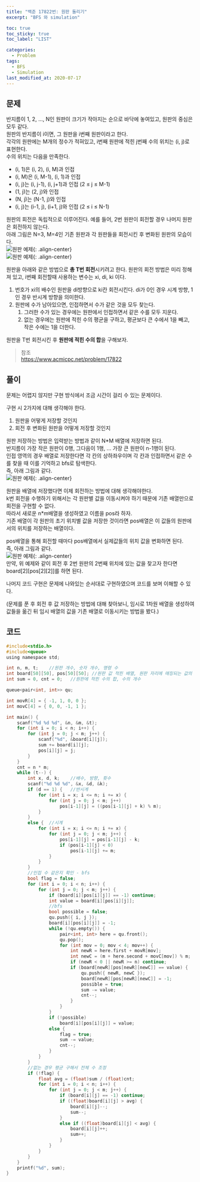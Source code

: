 ```yaml
---
title: "백준 17822번: 원판 돌리기"
excerpt: "BFS 와 simulation"

toc: true
toc_sticky: true
toc_label: "LIST"

categories:
  - Problem
tags:
  - BFS
  - Simulation
last_modified_at: 2020-07-17
---
```

문제  
-----------  
반지름이 1, 2, ..., N인 원판이 크기가 작아지는 순으로 바닥에 놓여있고, 원판의 중심은 모두 같다.  
원판의 반지름이 i이면, 그 원판을 i번째 원판이라고 한다.  
각각의 원판에는 M개의 정수가 적혀있고, i번째 원판에 적힌 j번째 수의 위치는 (i, j)로 표현한다.  
수의 위치는 다음을 만족한다.  
* (i, 1)은 (i, 2), (i, M)과 인접  
* (i, M)은 (i, M-1), (i, 1)과 인접  
* (i, j)는 (i, j-1), (i, j+1)과 인접 (2 ≤ j ≤ M-1)  
* (1, j)는 (2, j)와 인접  
* (N, j)는 (N-1, j)와 인접  
* (i, j)는 (i-1, j), (i+1, j)와 인접 (2 ≤ i ≤ N-1)  


원판의 회전은 독립적으로 이루어진다. 예를 들어, 2번 원판이 회전할 경우 나머지 원판은 회전하지 않는다.  
아래 그림은 N=3, M=4인 기존 원판과 각 원판들을 회전시킨 후 변화된 원판의 모습이다.  
![원판 예제](https://yuksangeun.github.io/assets/images/BOJ17822/example1.PNG){: .align-center}  
![원판 예제](https://yuksangeun.github.io/assets/images/BOJ17822/example2.PNG){: .align-center}  


원판을 아래와 같은 방법으로 **총 T번 회전**시키려고 한다. 원판의 회전 방법은 미리 정해져 있고, i번째 회전할때 사용하는 변수는 xi, di, ki 이다.  
1. 번호가 xi의 배수인 원판을 di방향으로 ki칸 회전시킨다. di가 0인 경우 시계 방향, 1인 경우 반시계 방향을 의미한다.  
2. 원판에 수가 남아있으면, 인접하면서 수가 같은 것을 모두 찾는다.  
	1) 그러한 수가 있는 경우에는 원판에서 인접하면서 같은 수를 모두 지운다.  
	2) 없는 경우에는 원판에 적힌 수의 평균을 구하고, 평균보다 큰 수에서 1을 빼고, 작은 수에는 1을 더한다.  


원판을 T번 회전시킨 후 **원판에 적힌 수의 합**을 구해보자.  


> 참조  
> <https://www.acmicpc.net/problem/17822>

풀이  
-----------  
문제는 어렵지 않지만 구현 방식에서 조금 시간이 걸리 수 있는 문제이다.  


구현 시 2가지에 대해 생각해야 한다.  
1. 원판을 어떻게 저장할 것인지  
2. 회전 후 변화된 원판을 어떻게 저장할 것인지  


원판 저장하는 방법은 입력받는 방법과 같이 N*M 배열에 저장하면 된다.  
반지름이 가장 작은 원판이 0행, 그다음이 1행, ... 가장 큰 원판이 n-1행이 된다.  
인접 영역의 경우 배열로 저장한다면 각 칸의 상하좌우이며 각 칸과 인접하면서 같은 수를 찾을 때 이를 기억하고 bfs로 탐색한다.  
즉, 아래 그림과 같다.  
![원판 예제](https://yuksangeun.github.io/assets/images/BOJ17822/example3.PNG){: .align-center}  


원판을 배열에 저장했다면 이제 회전하는 방법에 대해 생각해야한다.  
k번 회전을 수행하기 위해서는 각 원판별 값을 이동시켜야 하기 때문에 기존 배열만으로 회전을 구현할 수 없다.  
따라서 새로운 n*m배열을 생성하였고 이름을 pos라 하자.  
기존 배열이 각 원판의 초기 위치별 값을 저장한 것이라면 pos배열은 이 값들의 원판에서의 위치를 저장하는 배열이다.  


pos배열을 통해 회전할 때마다 pos배열에서 실제값들의 위치 값을 변화하면 된다.  
즉, 아래 그림과 같다.  
![원판 예제](https://yuksangeun.github.io/assets/images/BOJ17822/example4.PNG){: .align-center}  
만약, 위 예제와 같이 회전 후 2번 원판의 2번째 위치에 있는 값을 찾고자 한다면 board[2][pos[2][2]]를 하면 된다.  


나머지 코드 구현은 문제에 나와있는 순서대로 구현하였으며 코드를 보며 이해할 수 있다.  


(문제를 푼 후 회전 후 값 저장하는 방법에 대해 찾아보니, 임시로 1차원 배열을 생성하여 값들을 옮긴 뒤 임시 배열의 값을 기존 배열로 이동시키는 방법을 봤다.)  


코드  
-----------  
``` c  
#include<stdio.h>
#include<queue>
using namespace std;

int n, m, t;	//원판 개수, 숫자 개수, 명령 수
int board[50][50], pos[50][50];	//원판 값 적힌 배열, 원판 자리에 매칭되는 값의 위치 적힌 배열
int sum = 0, cnt = 0;	//원판에 적힌 수의 합, 수의 개수

queue<pair<int, int>> qu;

int movR[4] = { -1, 1, 0, 0 };
int movC[4] = { 0, 0, -1, 1 };

int main() {
	scanf("%d %d %d", &n, &m, &t);
	for (int i = 0; i < n; i++) {
		for (int j = 0; j < m; j++) {
			scanf("%d", &board[i][j]);
			sum += board[i][j];
			pos[i][j] = j;
		}
	}
	cnt = n * m;
	while (t--) {
		int x, d, k;	//배수, 방향, 횟수
		scanf("%d %d %d", &x, &d, &k);
		if (d == 1) {	//반시계
			for (int i = x; i <= n; i += x) {
				for (int j = 0; j < m; j++)
					pos[i-1][j] = ((pos[i-1][j] + k) % m);
			}
		}
		else {	//시계
			for (int i = x; i <= n; i += x) {
				for (int j = 0; j < m; j++) {
					pos[i-1][j] = pos[i-1][j] - k;
					if (pos[i-1][j] < 0)
						pos[i-1][j] += m;
				}
			}
		}
		//인접 수 같은지 확인 - bfs
		bool flag = false;
		for (int i = 0; i < n; i++) {
			for (int j = 0; j < m; j++) {
				if (board[i][pos[i][j]] == -1) continue;
				int value = board[i][pos[i][j]];
				//bfs
				bool possible = false;
				qu.push({ i, j });
				board[i][pos[i][j]] = -1;
				while (!qu.empty()) {
					pair<int, int> here = qu.front();
					qu.pop();
					for (int mov = 0; mov < 4; mov++) {
						int newR = here.first + movR[mov];
						int newC = (m + here.second + movC[mov]) % m;
						if (newR < 0 || newR >= n) continue;
						if (board[newR][pos[newR][newC]] == value) {
							qu.push({ newR, newC });
							board[newR][pos[newR][newC]] = -1;
							possible = true;
							sum -= value;
							cnt--;
						}
					}
				}
				if (!possible)
					board[i][pos[i][j]] = value;
				else {
					flag = true;
					sum -= value;
					cnt--;
				}
			}
		}
		//없는 경우 평균 구해서 전체 수 조정
		if (!flag) {
			float avg = (float)sum / (float)cnt;
			for (int i = 0; i < n; i++) {
				for (int j = 0; j < m; j++) {
					if (board[i][j] == -1) continue;
					if ((float)board[i][j] > avg) {
						board[i][j]--;
						sum--;
					}
					else if ((float)board[i][j] < avg) {
						board[i][j]++;
						sum++;
					}
				}
			}
		}
	}
	printf("%d", sum);
}
```